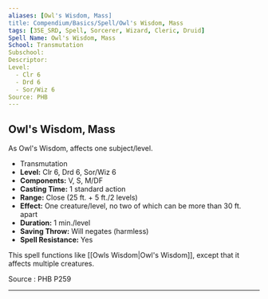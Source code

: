 ```yaml
---
aliases: [Owl's Wisdom, Mass]
title: Compendium/Basics/Spell/Owl's Wisdom, Mass
tags: [35E_SRD, Spell, Sorcerer, Wizard, Cleric, Druid]
Spell Name: Owl's Wisdom, Mass
School: Transmutation
Subschool: 
Descriptor: 
Level:
  - Clr 6
  - Drd 6
  - Sor/Wiz 6
Source: PHB
---
```



## Owl's Wisdom, Mass

As Owl's Wisdom, affects one subject/level.

*   Transmutation
*   **Level:** Clr 6, Drd 6, Sor/Wiz 6
*   **Components:** V, S, M/DF
*   **Casting Time:** 1 standard action
*   **Range:** Close (25 ft. + 5 ft./2 levels)
*   **Effect:** One creature/level, no two of which can be more than 30 ft. apart
*   **Duration:** 1 min./level
*   **Saving Throw:** Will negates (harmless)
*   **Spell Resistance:** Yes

This spell functions like [[Owls Wisdom|Owl's Wisdom]], except that it affects multiple creatures.

Source : PHB P259

---
